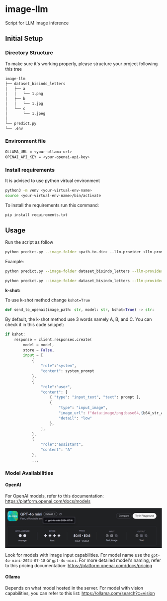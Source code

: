 # image-llm
Script for LLM image inference

## Initial Setup

### Directory Structure
To make sure it's working properly, please structure your project following this tree
```
image-llm
├── dataset_bisindo_letters
│   ├── a
│   │   └── 1.png
│   ├── b
│   │   └── 1.jpg
│   └── c
│       └── 1.jpeg
│
└── predict.py
└── .env
```

### Environment file
```bash
OLLAMA_URL = <your-ollama-url>
OPENAI_API_KEY = <your-openai-api-key>
```

### Install requirements
It is advised to use python virtual environment
```bash
python3 -m venv <your-virtual-env-name>
source <your-virtual-env-name>/bin/activate
```

To install the requirements run this command:

```bash
pip install requirements.txt
```


## Usage
Run the script as follow
```bash
python predict.py --image-folder <path-to-dir> --llm-provider <llm-provider> --model <model-name> --output-file <path-to-file> --save-interval <save-result-every-N-image-(optional)>
```

Example:

```bash
python predict.py --image-folder dataset_bisindo_letters --llm-provider ollama --model llama3.2-vision:11b-instruct-fp16 --output-file hasil.xlsx
```

```bash
python predict.py --image-folder dataset_bisindo_letters --llm-provider openai --model gpt-4.1-nano --output-file hasil.xlsx --save-interval 10
```

**k-shot:**

To use k-shot method change `kshot=True`
```python
def send_to_openai(image_path: str, model: str, kshot=True) -> str:
```
By default, the k-shot method use 3 words namely A, B, and C. You can check it in this code snippet:
```python
if kshot:
    response = client.responses.create(
        model = model,
        store = False,
        input = [
            {
                "role":"system",
                "content": system_prompt
            },
            {
                "role":"user",
                "content": [
                    { "type": "input_text", "text": prompt },
                    {
                        "type": "input_image",
                        "image_url": f"data:image/png;base64,{b64_str_a}",
                        "detail": "low"
                    },
                ],
            },
            {
                "role":"assistant",
                "content": "A"
            },
            ...
```

### Model Availabilities
#### OpenAI
For OpenAI models, refer to this documentation: https://platform.openai.com/docs/models

<p align="center">
    <img src="contents/image.png" style="vertical-align:middle">
</p>

Look for models with image input capabilities. For model name use the `gpt-4o-mini-2024-07-18` or `gpt-4o-mini`. For more detailed model's naming, refer to this pricing documentation: https://platform.openai.com/docs/pricing

#### Ollama
Depends on what model hosted in the server. For model with vision capabilities, you can refer to this list: https://ollama.com/search?c=vision